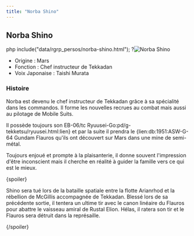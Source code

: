 ```yaml
---
title: "Norba Shino"
---
```


Norba Shino
-----------


php include("data/rgrp\_persos/norba-shino.html"); ?![Norba Shino](/images/stories/saga/g-tekketsu-s2/persos/norba-shino.png)


* Origine : Mars
* Fonction : Chef instructeur de Tekkadan
* Voix Japonaise : Taishi Murata


### Histoire


Norba est devenu le chef instructeur de Tekkadan grâce à sa spécialité dans les commandos. Il forme les nouvelles recrues au combat mais aussi au pilotage de Mobile Suits. 


Il possède toujours son EB-06/tc Ryuusei-Go:pd/g-tekketsu/ryuusei.html:lien} et par la suite il prendra le {lien:db:1951:ASW-G-64 Gundam Flauros qu'ils ont découvert sur Mars dans une mine de semi-métal. 


Toujours enjoué et prompte à la plaisanterie, il donne souvent l'impression d'être inconscient mais il cherche en réalité à guider la famille vers ce qui est le mieux. 


{spoiler}


Shino sera tué lors de la bataille spatiale entre la flotte Arianrhod et la rébellion de McGillis accompagnée de Tekkadan. Blessé lors de sa précédente sortie, il tentera un ultime tir avec le canon linéaire du Flauros pour abattre le vaisseau amiral de Rustal Elion. Hélas, il ratera son tir et le Flauros sera détruit dans la représaille. 


{/spoiler}


